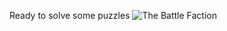 Ready to solve some puzzles
![The Battle Faction](https://i0.wp.com/ironscripter.us/wp-content/uploads/2017/08/battle-tile.png?resize=150%2C150&ssl=1)
